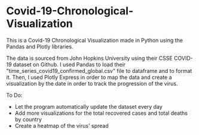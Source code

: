 # Covid-19-Chronological-Visualization
This is a Covid-19 Chronological Visualization made in Python using the Pandas and Plotly libraries.

The data is sourced from John Hopkins University using their CSSE COVID-19 dataset on Github. I used Pandas to load their "time_series_covid19_confirmed_global.csv" file to dataframe and to format it. Then, I used Plotly Express in order to map the data and create a visualization by the date in order to track the progression of the virus.

To Do: 
* Let the program automatically update the dataset every day 
* Add more visualizations for the total recovered cases and total deaths by country
* Create a heatmap of the virus' spread
